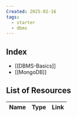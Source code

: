 ```yaml
---
Created: 2025-02-16
tags:
  - starter
  - dbms
---
```

## Index
- [[DBMS-Basics]]
- [[MongoDB]]

## List of Resources

| Name                   | Type          | Link                                                                                     |
| ---------------------- | ------------- | ---------------------------------------------------------------------------------------- |
